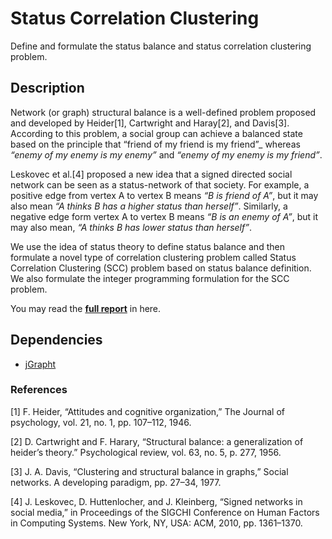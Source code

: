 # Status Correlation Clustering 
Define and formulate the status balance and status correlation clustering problem.


## Description
Network (or graph) structural balance is a well-defined problem proposed and developed by Heider[1], Cartwright and Haray[2], and Davis[3]. 
According to this problem, a social group can achieve a balanced state based on the principle that “friend of my
friend is my friend”_ whereas _“enemy of my enemy is my enemy”_ and _“enemy of my enemy is my friend”_. 

Leskovec et al.[4] proposed a new idea that a signed directed social network can be seen as a
status-network of that society. For example, a positive edge from vertex A to vertex B means _“B is friend of A”_, but it may also mean _“A
thinks B has a higher status than herself”_. Similarly, a negative edge form vertex A to vertex
B means _“B is an enemy of A”_, but it may also mean, _“A thinks B has lower status than
herself”_. 

We use the idea of status theory to define status balance and then formulate a novel type of correlation clustering problem called 
Status Correlation Clustering (SCC) problem based on status balance definition. We also formulate the integer programming formulation for the SCC problem.


You may read the [**full report**](https://github.com/dewanwahid/ip_status_cc/blob/main/report/Status%20correlation%20clustering%20in%20social%20networks.pdf) in here. 


## Dependencies
- [jGrapht](https://jgrapht.org/javadoc/)

### References
[1]  F. Heider, “Attitudes and cognitive organization,” The Journal of psychology, vol. 21,
no. 1, pp. 107–112, 1946.

[2]  D. Cartwright and F. Harary, “Structural balance: a generalization of heider’s
theory.” Psychological review, vol. 63, no. 5, p. 277, 1956.

[3]  J. A. Davis, “Clustering and structural balance in graphs,” Social networks. A
developing paradigm, pp. 27–34, 1977.

[4]  J. Leskovec, D. Huttenlocher, and J. Kleinberg, “Signed networks in social
media,” in Proceedings of the SIGCHI Conference on Human Factors in Computing
Systems. New York, NY, USA: ACM, 2010, pp. 1361–1370.
